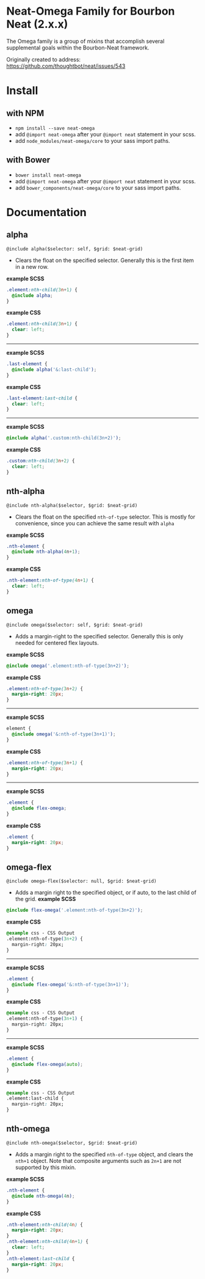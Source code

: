 # Neat-Omega Family for Bourbon Neat (2.x.x)
The Omega family is a group of mixins that accomplish several supplemental goals within the Bourbon-Neat framework.

Originally created to address: https://github.com/thoughtbot/neat/issues/543

# Install
## with NPM

- `npm install --save neat-omega`
- add `@import neat-omega` after your `@import neat` statement in your scss.
- add `node_modules/neat-omega/core` to your sass import paths.

## with Bower
- `bower install neat-omega`
- add `@import neat-omega` after your `@import neat` statement in your scss.
- add `bower_components/neat-omega/core` to your sass import paths.

# Documentation

## alpha
`@include alpha($selector: self, $grid: $neat-grid)`
- Clears the float on the specified selector. Generally this is the first item in a new row.

<strong>example SCSS</strong>
```SCSS
.element:nth-child(3n+1) {
  @include alpha;
}
```
<strong>example CSS</strong>
```CSS
.element:nth-child(3n+1) {
  clear: left;
}
```
---
<strong>example SCSS</strong>
```SCSS
.last-element {
  @include alpha('&:last-child');
}
```
<strong>example CSS</strong>
```CSS
.last-element:last-child {
  clear: left;
}
```
---
<strong>example SCSS</strong>
```SCSS
@include alpha('.custom:nth-child(3n+2)');
```
<strong>example CSS</strong>
```CSS
.custom:nth-child(3n+2) {
  clear: left;
}
```

## nth-alpha
`@include nth-alpha($selector, $grid: $neat-grid)`
- Clears the float on the specified `nth-of-type` selector. This is mostly for convenience, since you can achieve the same result with `alpha`

<strong>example SCSS</strong>
```SCSS
.nth-element {
  @include nth-alpha(4n+1);
}
```
<strong>example CSS</strong>
```CSS
.nth-element:nth-of-type(4n+1) {
  clear: left;
}
```

## omega
`@include omega($selector: self, $grid: $neat-grid)`
- Adds a margin-right to the specified selector. Generally this is only needed for centered flex layouts.

<strong>example SCSS</strong>
```SCSS
@include omega('.element:nth-of-type(3n+2)');
```

<strong>example CSS</strong>
```CSS
.element:nth-of-type(3n+2) {
  margin-right: 20px;
}
```
---
<strong>example SCSS</strong>
```SCSS
element {
  @include omega('&:nth-of-type(3n+1)');
}
```
<strong>example CSS</strong>
```CSS
.element:nth-of-type(3n+1) {
  margin-right: 20px;
}
```
---
<strong>example SCSS</strong>
```SCSS
.element {
  @include flex-omega;
}
```
<strong>example CSS</strong>
```CSS
.element {
  margin-right: 20px;
}
```

## omega-flex
`@include omega-flex($selector: null, $grid: $neat-grid)`
- Adds a margin right to the specified object, or if auto, to the last child of the grid.
<strong>example SCSS</strong>
```SCSS
@include flex-omega('.element:nth-of-type(3n+2)');
```
<strong>example CSS</strong>
```CSS
@example css - CSS Output
.element:nth-of-type(3n+2) {
  margin-right: 20px;
}
```
---
<strong>example SCSS</strong>
```SCSS
.element {
  @include flex-omega('&:nth-of-type(3n+1)');
}
```
<strong>example CSS</strong>
```CSS
@example css - CSS Output
.element:nth-of-type(3n+1) {
  margin-right: 20px;
}
```
---
<strong>example SCSS</strong>
```SCSS
.element {
  @include flex-omega(auto);
}
```
<strong>example CSS</strong>
```CSS
@example css - CSS Output
.element:last-child {
  margin-right: 20px;
}
```
## nth-omega
`@include nth-omega($selector, $grid: $neat-grid)`
- Adds a margin right to the specified `nth-of-type` object, and clears the `nth+1` object. Note that composite arguments such as `2n+1` are not supported by this mixin.

<strong>example SCSS</strong>
```SCSS
.nth-element {
  @include nth-omega(4n);
}
```
<strong>example CSS</strong>
```CSS
.nth-element:nth-child(4n) {
  margin-right: 20px;
}
.nth-element:nth-child(4n+1) {
  clear: left;
}
.nth-element:last-child {
  margin-right: 20px;
}
```
